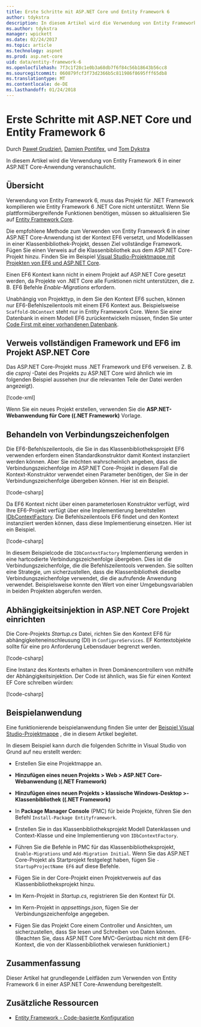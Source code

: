 ```yaml
---
title: Erste Schritte mit ASP.NET Core und Entity Framework 6
author: tdykstra
description: In diesem Artikel wird die Verwendung von Entity Framework 6 in einer ASP.NET Core-Anwendung veranschaulicht.
ms.author: tdykstra
manager: wpickett
ms.date: 02/24/2017
ms.topic: article
ms.technology: aspnet
ms.prod: asp.net-core
uid: data/entity-framework-6
ms.openlocfilehash: 7f3c1f28c1e0b3a68db7f6f84c56b18643b56cc8
ms.sourcegitcommit: 060879fcf3f73d2366b5c811986f8695fff65db8
ms.translationtype: MT
ms.contentlocale: de-DE
ms.lasthandoff: 01/24/2018
---
```

# <a name="getting-started-with-aspnet-core-and-entity-framework-6"></a>Erste Schritte mit ASP.NET Core und Entity Framework 6

Durch [Paweł Grudzień](https://github.com/pgrudzien12), [Damien Pontifex](https://github.com/DamienPontifex), und [Tom Dykstra](https://github.com/tdykstra)

In diesem Artikel wird die Verwendung von Entity Framework 6 in einer ASP.NET Core-Anwendung veranschaulicht.

## <a name="overview"></a>Übersicht

Verwendung von Entity Framework 6, muss das Projekt für .NET Framework kompilieren wie Entity Framework 6 .NET Core nicht unterstützt. Wenn Sie plattformübergreifende Funktionen benötigen, müssen so aktualisieren Sie auf [Entity Framework Core](https://docs.microsoft.com/ef/).

Die empfohlene Methode zum Verwenden von Entity Framework 6 in einer ASP.NET Core-Anwendung ist der Kontext EF6 versetzt, und Modellklassen in einer Klassenbibliothek-Projekt, dessen Ziel vollständige Framework. Fügen Sie einen Verweis auf die Klassenbibliothek aus dem ASP.NET Core-Projekt hinzu. Finden Sie im Beispiel [Visual Studio-Projektmappe mit Projekten von EF6 und ASP.NET Core](https://github.com/aspnet/Docs/tree/master/aspnetcore/data/entity-framework-6/sample/).

Einen EF6 Kontext kann nicht in einem Projekt auf ASP.NET Core gesetzt werden, da Projekte von .NET Core alle Funktionen nicht unterstützen, die z. B. EF6 Befehle *Enable-Migrations* erfordern.

Unabhängig von Projekttyp, in dem Sie den Kontext EF6 suchen, können nur EF6-Befehlszeilentools mit einem EF6 Kontext aus. Beispielsweise `Scaffold-DbContext` steht nur in Entity Framework Core. Wenn Sie einer Datenbank in einem Modell EF6 zurückentwickeln müssen, finden Sie unter [Code First mit einer vorhandenen Datenbank](https://msdn.microsoft.com/jj200620).

## <a name="reference-full-framework-and-ef6-in-the-aspnet-core-project"></a>Verweis vollständigen Framework und EF6 im Projekt ASP.NET Core

Das ASP.NET Core-Projekt muss .NET Framework und EF6 verweisen. Z. B. die *csproj* -Datei des Projekts zu ASP.NET Core wird ähnlich wie im folgenden Beispiel aussehen (nur die relevanten Teile der Datei werden angezeigt).

[!code-xml[](entity-framework-6/sample/MVCCore/MVCCore.csproj?range=3-9&highlight=2)]

Wenn Sie ein neues Projekt erstellen, verwenden Sie die **ASP.NET-Webanwendung für Core ((.NET Framework)** Vorlage.

## <a name="handle-connection-strings"></a>Behandeln von Verbindungszeichenfolgen

Die EF6-Befehlszeilentools, die Sie in das Klassenbibliotheksprojekt EF6 verwenden erfordern einen Standardkonstruktor damit Kontext instanziiert werden können. Aber Sie möchten wahrscheinlich angeben, dass die Verbindungszeichenfolge im ASP.NET Core-Projekt in diesem Fall die Kontext-Konstruktor verwendet einen Parameter benötigen, der Sie in der Verbindungszeichenfolge übergeben können. Hier ist ein Beispiel.

[!code-csharp[](entity-framework-6/sample/EF6/SchoolContext.cs?name=snippet_Constructor)]

Da EF6 Kontext nicht über einen parameterlosen Konstruktor verfügt, wird Ihre EF6-Projekt verfügt über eine Implementierung bereitstellen [IDbContextFactory](https://msdn.microsoft.com/library/hh506876). Die Befehlszeilentools EF6 findet und den Kontext instanziiert werden können, dass diese Implementierung einsetzen. Hier ist ein Beispiel.

[!code-csharp[](entity-framework-6/sample/EF6/SchoolContextFactory.cs?name=snippet_IDbContextFactory)]

In diesem Beispielcode die `IDbContextFactory` Implementierung werden in eine hartcodierte Verbindungszeichenfolge übergeben. Dies ist die Verbindungszeichenfolge, die die Befehlszeilentools verwenden. Sie sollten eine Strategie, um sicherzustellen, dass die Klassenbibliothek dieselbe Verbindungszeichenfolge verwendet, die die aufrufende Anwendung verwendet. Beispielsweise konnte den Wert von einer Umgebungsvariablen in beiden Projekten abgerufen werden.

## <a name="set-up-dependency-injection-in-the-aspnet-core-project"></a>Abhängigkeitsinjektion in ASP.NET Core Projekt einrichten

Die Core-Projekts *Startup.cs* Datei, richten Sie den Kontext EF6 für abhängigkeiteneinschleusung (DI) in `ConfigureServices`. EF Kontextobjekte sollte für eine pro Anforderung Lebensdauer begrenzt werden.

[!code-csharp[](entity-framework-6/sample/MVCCore/Startup.cs?name=snippet_ConfigureServices&highlight=5)]

Eine Instanz des Kontexts erhalten in Ihren Domänencontrollern von mithilfe der Abhängigkeitsinjektion. Der Code ist ähnlich, was Sie für einen Kontext EF Core schreiben würden:

[!code-csharp[](entity-framework-6/sample/MVCCore/Controllers/StudentsController.cs?name=snippet_ContextInController)]

## <a name="sample-application"></a>Beispielanwendung

Eine funktionierende beispielanwendung finden Sie unter der [Beispiel Visual Studio-Projektmappe](https://github.com/aspnet/Docs/tree/master/aspnetcore/data/entity-framework-6/sample/) , die in diesem Artikel begleitet.

In diesem Beispiel kann durch die folgenden Schritte in Visual Studio von Grund auf neu erstellt werden:

* Erstellen Sie eine Projektmappe an.

* **Hinzufügen eines neuen Projekts > Web > ASP.NET Core-Webanwendung ((.NET Framework)**

* **Hinzufügen eines neuen Projekts > klassische Windows-Desktop >-Klassenbibliothek ((.NET Framework)**

* In **Package Manager Console** (PMC) für beide Projekte, führen Sie den Befehl `Install-Package Entityframework`.

* Erstellen Sie in das Klassenbibliotheksprojekt Modell Datenklassen und Context-Klasse und eine Implementierung von `IDbContextFactory`.

* Führen Sie die Befehle in PMC für das Klassenbibliotheksprojekt, `Enable-Migrations` und `Add-Migration Initial`. Wenn Sie das ASP.NET Core-Projekt als Startprojekt festgelegt haben, fügen Sie `-StartupProjectName EF6` auf diese Befehle.

* Fügen Sie in der Core-Projekt einen Projektverweis auf das Klassenbibliotheksprojekt hinzu.

* Im Kern-Projekt in *Startup.cs*, registrieren Sie den Kontext für DI.

* Im Kern-Projekt in *appsettings.json*, fügen Sie der Verbindungszeichenfolge angegeben.

* Fügen Sie das Projekt Core einem Controller und Ansichten, um sicherzustellen, dass Sie lesen und Schreiben von Daten können. (Beachten Sie, dass ASP.NET Core MVC-Gerüstbau nicht mit dem EF6-Kontext, die von der Klassenbibliothek verwiesen funktioniert.)

## <a name="summary"></a>Zusammenfassung

Dieser Artikel hat grundlegende Leitfäden zum Verwenden von Entity Framework 6 in einer ASP.NET Core-Anwendung bereitgestellt.

## <a name="additional-resources"></a>Zusätzliche Ressourcen

* [Entity Framework - Code-basierte Konfiguration](https://msdn.microsoft.com/data/jj680699.aspx)
